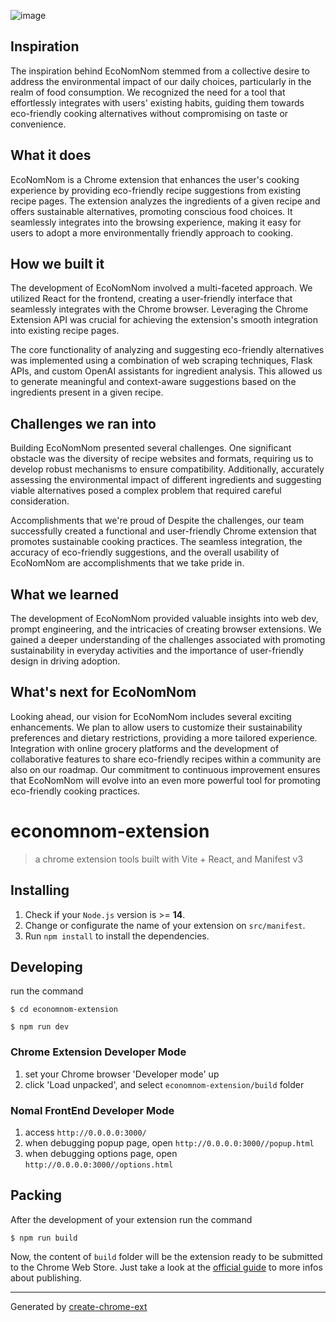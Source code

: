 ![image](https://github.com/maxbueckert/EcoNomNom/assets/85324120/04c61cf2-d6a9-4879-aae1-08b6becce51b)


## Inspiration
The inspiration behind EcoNomNom stemmed from a collective desire to address the environmental impact of our daily choices, particularly in the realm of food consumption. We recognized the need for a tool that effortlessly integrates with users' existing habits, guiding them towards eco-friendly cooking alternatives without compromising on taste or convenience.

## What it does
EcoNomNom is a Chrome extension that enhances the user's cooking experience by providing eco-friendly recipe suggestions from existing recipe pages. The extension analyzes the ingredients of a given recipe and offers sustainable alternatives, promoting conscious food choices. It seamlessly integrates into the browsing experience, making it easy for users to adopt a more environmentally friendly approach to cooking.

## How we built it
The development of EcoNomNom involved a multi-faceted approach. We utilized React for the frontend, creating a user-friendly interface that seamlessly integrates with the Chrome browser. Leveraging the Chrome Extension API was crucial for achieving the extension's smooth integration into existing recipe pages.

The core functionality of analyzing and suggesting eco-friendly alternatives was implemented using a combination of web scraping techniques, Flask APIs, and custom OpenAI assistants for ingredient analysis. This allowed us to generate meaningful and context-aware suggestions based on the ingredients present in a given recipe.

## Challenges we ran into
Building EcoNomNom presented several challenges. One significant obstacle was the diversity of recipe websites and formats, requiring us to develop robust mechanisms to ensure compatibility. Additionally, accurately assessing the environmental impact of different ingredients and suggesting viable alternatives posed a complex problem that required careful consideration.

Accomplishments that we're proud of
Despite the challenges, our team successfully created a functional and user-friendly Chrome extension that promotes sustainable cooking practices. The seamless integration, the accuracy of eco-friendly suggestions, and the overall usability of EcoNomNom are accomplishments that we take pride in.

## What we learned
The development of EcoNomNom provided valuable insights into web dev, prompt engineering, and the intricacies of creating browser extensions. We gained a deeper understanding of the challenges associated with promoting sustainability in everyday activities and the importance of user-friendly design in driving adoption.

## What's next for EcoNomNom
Looking ahead, our vision for EcoNomNom includes several exciting enhancements. We plan to allow users to customize their sustainability preferences and dietary restrictions, providing a more tailored experience. Integration with online grocery platforms and the development of collaborative features to share eco-friendly recipes within a community are also on our roadmap. Our commitment to continuous improvement ensures that EcoNomNom will evolve into an even more powerful tool for promoting eco-friendly cooking practices.



# economnom-extension

> a chrome extension tools built with Vite + React, and Manifest v3

## Installing

1. Check if your `Node.js` version is >= **14**.
2. Change or configurate the name of your extension on `src/manifest`.
3. Run `npm install` to install the dependencies.

## Developing

run the command

```shell
$ cd economnom-extension

$ npm run dev
```

### Chrome Extension Developer Mode

1. set your Chrome browser 'Developer mode' up
2. click 'Load unpacked', and select `economnom-extension/build` folder

### Nomal FrontEnd Developer Mode

1. access `http://0.0.0.0:3000/`
2. when debugging popup page, open `http://0.0.0.0:3000//popup.html`
3. when debugging options page, open `http://0.0.0.0:3000//options.html`

## Packing

After the development of your extension run the command

```shell
$ npm run build
```

Now, the content of `build` folder will be the extension ready to be submitted to the Chrome Web Store. Just take a look at the [official guide](https://developer.chrome.com/webstore/publish) to more infos about publishing.

---

Generated by [create-chrome-ext](https://github.com/guocaoyi/create-chrome-ext)
